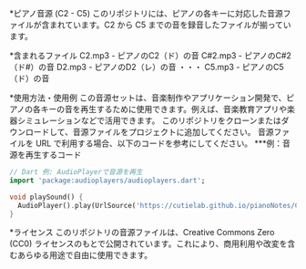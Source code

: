 *ピアノ音源 (C2 - C5)
このリポジトリには、ピアノの各キーに対応した音源ファイルが含まれています。C2 から C5 までの音を録音したファイルが揃っています。

*含まれるファイル
C2.mp3 - ピアノのC2（ド）の音
C#2.mp3 - ピアノのC#2（ド#）の音
D2.mp3 - ピアノのD2（レ）の音
・・・
C5.mp3 - ピアノのC5（ド）の音

*使用方法・使用例
この音源セットは、音楽制作やアプリケーション開発で、ピアノの各キーの音を再生するために使用できます。例えば、音楽教育アプリや楽器シミュレーションなどで活用できます。
このリポジトリをクローンまたはダウンロードして、音源ファイルをプロジェクトに追加してください。
音源ファイルを URL で利用する場合、以下のコードを参考にしてください。
***例：音源を再生するコード
```dart
// Dart 例: AudioPlayerで音源を再生
import 'package:audioplayers/audioplayers.dart';

void playSound() {
  AudioPlayer().play(UrlSource('https://cutielab.github.io/pianoNotes/Csharp3.mp3'));
}
```

*ライセンス
このリポジトリの音源ファイルは、Creative Commons Zero (CC0) ライセンスのもとで公開されています。これにより、商用利用や改変を含むあらゆる用途で自由に使用できます。
